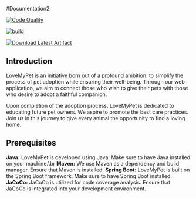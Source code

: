  #Documentation2

[![Code Quality](https://img.shields.io/badge/Code%20Quality-A-brightgreen)](https://app.codacy.com/gh/sadikou-faiz/lmv/dashboard?branch=Developpement)

[![build](https://github.com/sadikou-faiz/lmv/actions/workflows/maven.yml/badge.svg?branch=Developpement)](https://github.com/sadikou-faiz/lmv/actions/workflows/maven.yml)

[![Download Latest Artifact](https://img.shields.io/badge/Download-Latest%20Artifact-blue.svg)](https://github.com/sadikou-faiz/lmv/actions/workflows/maven.yml/artifacts)

## Introduction

LoveMyPet is an initiative born out of a profound ambition: to simplify the process of pet adoption while ensuring their well-being. Through our web application, we aim to connect those who wish to give their pets with those who desire to adopt a faithful companion.

Upon completion of the adoption process, LoveMyPet is dedicated to educating future pet owners. We aspire to promote the best care practices. Join us in this journey to give every animal the opportunity to find a loving home.

## Prerequisites 

**Java:**  LoveMyPet is developed using Java. Make sure to have Java installed on your machine.\br
**Maven:** We use Maven as a dependency and build manager. Ensure that Maven is installed.
**Spring Boot:** LoveMyPet is built on the Spring Boot framework. Make sure to have Spring Boot installed.
**JaCoCo:** JaCoCo is utilized for code coverage analysis. Ensure that JaCoCo is integrated into your development environment.


